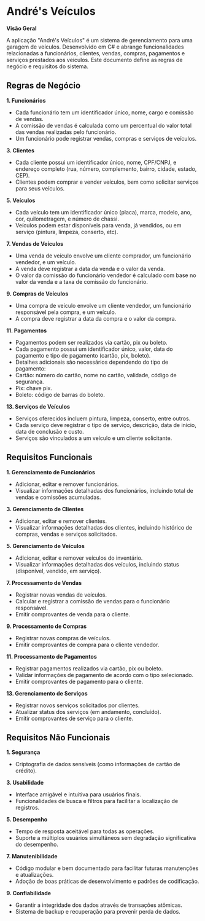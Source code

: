 # André's Veículos

**Visão Geral**

A aplicação "André's Veículos" é um sistema de gerenciamento para uma garagem de veículos. Desenvolvido em C# e abrange funcionalidades relacionadas a funcionários, clientes, vendas, compras, pagamentos e serviços prestados aos veículos.
Este documento define as regras de negócio e requisitos do sistema.

## Regras de Negócio

**1. Funcionários**

* Cada funcionário tem um identificador único, nome, cargo e comissão de vendas.
* A comissão de vendas é calculada como um percentual do valor total das vendas realizadas pelo funcionário.
* Um funcionário pode registrar vendas, compras e serviços de veículos.

**3. Clientes**
   
* Cada cliente possui um identificador único, nome, CPF/CNPJ, e endereço completo (rua, número, complemento, bairro, cidade, estado, CEP).
* Clientes podem comprar e vender veículos, bem como solicitar serviços para seus veículos.

**5. Veículos**

* Cada veículo tem um identificador único (placa), marca, modelo, ano, cor, quilometragem, e número de chassi.
* Veículos podem estar disponíveis para venda, já vendidos, ou em serviço (pintura, limpeza, conserto, etc).

**7. Vendas de Veículos**
   
* Uma venda de veículo envolve um cliente comprador, um funcionário vendedor, e um veículo.
* A venda deve registrar a data da venda e o valor da venda.
* O valor da comissão do funcionário vendedor é calculado com base no valor da venda e a taxa de comissão do funcionário.

**9. Compras de Veículos**
* Uma compra de veículo envolve um cliente vendedor, um funcionário responsável pela compra, e um veículo.
* A compra deve registrar a data da compra e o valor da compra.

**11. Pagamentos**
    
* Pagamentos podem ser realizados via cartão, pix ou boleto.
* Cada pagamento possui um identificador único, valor, data do pagamento e tipo de pagamento (cartão, pix, boleto).
* Detalhes adicionais são necessários dependendo do tipo de pagamento:
* Cartão: número do cartão, nome no cartão, validade, código de segurança.
* Pix: chave pix.
* Boleto: código de barras do boleto.

**13. Serviços de Veículos**
    
* Serviços oferecidos incluem pintura, limpeza, conserto, entre outros.
* Cada serviço deve registrar o tipo de serviço, descrição, data de início, data de conclusão e custo.
* Serviços são vinculados a um veículo e um cliente solicitante.

## Requisitos Funcionais

**1. Gerenciamento de Funcionários**
   
* Adicionar, editar e remover funcionários.
* Visualizar informações detalhadas dos funcionários, incluindo total de vendas e comissões acumuladas.

**3. Gerenciamento de Clientes**
   
* Adicionar, editar e remover clientes.
* Visualizar informações detalhadas dos clientes, incluindo histórico de compras, vendas e serviços solicitados.

**5. Gerenciamento de Veículos**
   
* Adicionar, editar e remover veículos do inventário.
* Visualizar informações detalhadas dos veículos, incluindo status (disponível, vendido, em serviço).

**7. Processamento de Vendas**
   
* Registrar novas vendas de veículos.
* Calcular e registrar a comissão de vendas para o funcionário responsável.
* Emitir comprovantes de venda para o cliente.

**9. Processamento de Compras**
    
* Registrar novas compras de veículos.
* Emitir comprovantes de compra para o cliente vendedor.

**11. Processamento de Pagamentos**
    
* Registrar pagamentos realizados via cartão, pix ou boleto.
* Validar informações de pagamento de acordo com o tipo selecionado.
* Emitir comprovantes de pagamento para o cliente.

**13. Gerenciamento de Serviços**
    
* Registrar novos serviços solicitados por clientes.
* Atualizar status dos serviços (em andamento, concluído).
* Emitir comprovantes de serviço para o cliente.

## Requisitos Não Funcionais

**1. Segurança**
   
* Criptografia de dados sensíveis (como informações de cartão de crédito).

**3. Usabilidade**
   
* Interface amigável e intuitiva para usuários finais.
* Funcionalidades de busca e filtros para facilitar a localização de registros.

**5. Desempenho**
   
* Tempo de resposta aceitável para todas as operações.
* Suporte a múltiplos usuários simultâneos sem degradação significativa do desempenho.

**7. Manutenibilidade**
   
* Código modular e bem documentado para facilitar futuras manutenções e atualizações.
* Adoção de boas práticas de desenvolvimento e padrões de codificação.

**9. Confiabilidade**
    
* Garantir a integridade dos dados através de transações atômicas.
* Sistema de backup e recuperação para prevenir perda de dados.
